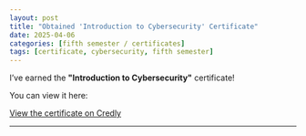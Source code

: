 ```yaml
---
layout: post
title: "Obtained 'Introduction to Cybersecurity' Certificate"
date: 2025-04-06
categories: [fifth semester / certificates]
tags: [certificate, cybersecurity, fifth semester]
---
```


I’ve earned the **"Introduction to Cybersecurity"** certificate!

You can view it here:

[View the certificate on Credly](https://www.credly.com/badges/64f56c28-60c2-41f2-b0e0-18a9f106b611)

---

